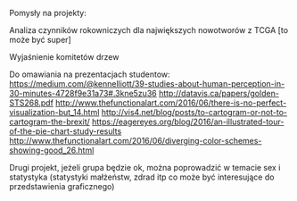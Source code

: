 Pomysły na projekty:

Analiza czynników rokowniczych dla największych nowotworów z TCGA [to może być super]

Wyjaśnienie komitetów drzew

Do omawiania na prezentacjach studentow: https://medium.com/@kennelliott/39-studies-about-human-perception-in-30-minutes-4728f9e31a73#.3kne5zu36
http://datavis.ca/papers/golden-STS268.pdf
http://www.thefunctionalart.com/2016/06/there-is-no-perfect-visualization-but_14.html
http://vis4.net/blog/posts/to-cartogram-or-not-to-cartogram-the-brexit/
https://eagereyes.org/blog/2016/an-illustrated-tour-of-the-pie-chart-study-results
http://www.thefunctionalart.com/2016/06/diverging-color-schemes-showing-good_26.html

Drugi projekt, jeżeli grupa będzie ok, można poprowadzić w temacie sex i statystyka (statystyki małżeństw, zdrad itp co może być interesujące do przedstawienia graficznego)
